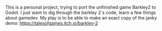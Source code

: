 This is a personal project, trying to port the unfinished game Barkley2 to Godot.
I just want to dig through the barkley 2´s code, learn a few things about gamedev. My play is to be able to make an exact copy of the janky demo: https://talesofgames.itch.io/barkley-2

